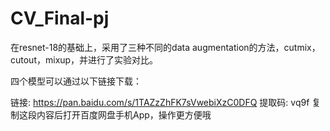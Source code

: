 # CV_Final-pj
在resnet-18的基础上，采用了三种不同的data augmentation的方法，cutmix，cutout，mixup，并进行了实验对比。

四个模型可以通过以下链接下载：

链接: https://pan.baidu.com/s/1TAZzZhFK7sVwebiXzC0DFQ 提取码: vq9f 复制这段内容后打开百度网盘手机App，操作更方便哦
